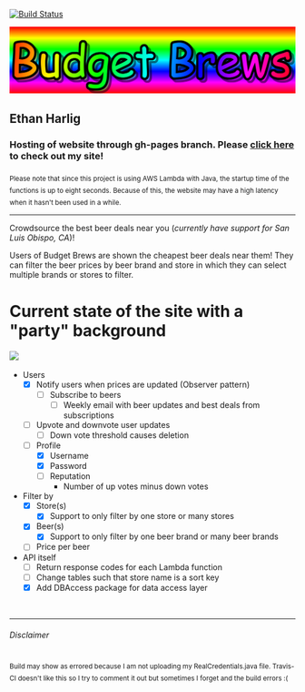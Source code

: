 [![Build Status](https://travis-ci.org/cpe305Spring17/spring2017-project-ethanharlig.svg?branch=master)](https://travis-ci.org/cpe305Spring17/spring2017-project-ethanharlig)

![Budget Brews](src/main/website/res/img/logo.png)

## Ethan Harlig 
### Hosting of website through gh-pages branch. Please [click here](https://cpe305spring17.github.io/spring2017-project-ethanharlig/) to check out my site!

<sub>Please note that since this project is using AWS Lambda with Java, the startup time of the functions is up to eight seconds. Because of this, the website may have a high latency when it hasn't been used in a while.</sub>

---
     
Crowdsource the best beer deals near you (_currently have support for San Luis Obispo, CA_)!

Users of Budget Brews are shown the cheapest beer deals near them! They can filter the beer prices by beer brand and store in which they can select multiple brands or stores to filter. 


# Current state of the site with a "party" background
![](https://i.imgur.com/uAMicd7.gif)

- Users
    - [x] Notify users when prices are updated (Observer pattern)
      - [ ] Subscribe to beers
         - [ ] Weekly email with beer updates and best deals from subscriptions
    - [ ] Upvote and downvote user updates
        - [ ] Down vote threshold causes deletion
    - [ ] Profile
        - [x] Username
        - [x] Password
        - [ ] Reputation
            - Number of up votes minus down votes
- Filter by
    - [x] Store(s)
        - [x] Support to only filter by one store or many stores
    - [x] Beer(s)
        - [x] Support to only filter by one beer brand or many beer brands
    - [ ] Price per beer
- API itself
   - [ ] Return response codes for each Lambda function
   - [ ] Change tables such that store name is a sort key
   - [x] Add DBAccess package for data access layer

&nbsp;
&nbsp;

---

###### Disclaimer
<sub>Build may show as errored because I am not uploading my RealCredentials.java file. Travis-CI doesn't like this so I try to comment it out but sometimes I forget and the build errors :(</sub>
